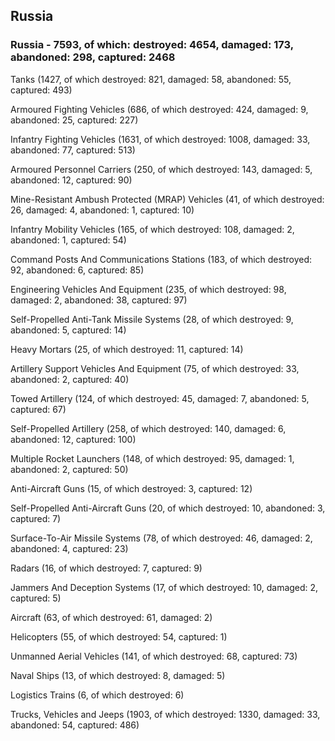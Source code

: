 
 
 ## Russia
 
 ### Russia - 7593, of which: destroyed: 4654, damaged: 173, abandoned: 298, captured: 2468

 

 

 Tanks (1427, of which destroyed: 821, damaged: 58, abandoned: 55, captured: 493)

 Armoured Fighting Vehicles (686, of which destroyed: 424, damaged: 9, abandoned: 25, captured: 227)

 Infantry Fighting Vehicles (1631, of which destroyed: 1008, damaged: 33, abandoned: 77, captured: 513)

 Armoured Personnel Carriers (250, of which destroyed: 143, damaged: 5, abandoned: 12, captured: 90)

 Mine-Resistant Ambush Protected (MRAP) Vehicles (41, of which destroyed: 26, damaged: 4, abandoned: 1, captured: 10)

 Infantry Mobility Vehicles (165, of which destroyed: 108, damaged: 2, abandoned: 1, captured: 54)

 Command Posts And Communications Stations (183, of which destroyed: 92, abandoned: 6, captured: 85)

 Engineering Vehicles And Equipment (235, of which destroyed: 98, damaged: 2, abandoned: 38, captured: 97)

 Self-Propelled Anti-Tank Missile Systems (28, of which destroyed: 9, abandoned: 5, captured: 14)

 Heavy Mortars (25, of which destroyed: 11, captured: 14)

 Artillery Support Vehicles And Equipment (75, of which destroyed: 33, abandoned: 2, captured: 40)

 Towed Artillery (124, of which destroyed: 45, damaged: 7, abandoned: 5, captured: 67)

 Self-Propelled Artillery (258, of which destroyed: 140, damaged: 6, abandoned: 12, captured: 100)

 Multiple Rocket Launchers (148, of which destroyed: 95, damaged: 1, abandoned: 2, captured: 50)

 Anti-Aircraft Guns (15, of which destroyed: 3, captured: 12)

 Self-Propelled Anti-Aircraft Guns (20, of which destroyed: 10, abandoned: 3, captured: 7)

 Surface-To-Air Missile Systems (78, of which destroyed: 46, damaged: 2, abandoned: 4, captured: 23)

 Radars (16, of which destroyed: 7, captured: 9)

 Jammers And Deception Systems (17, of which destroyed: 10, damaged: 2, captured: 5)

 Aircraft (63, of which destroyed: 61, damaged: 2)

 Helicopters (55, of which destroyed: 54, captured: 1)

 Unmanned Aerial Vehicles (141, of which destroyed: 68, captured: 73)

 Naval Ships (13, of which destroyed: 8, damaged: 5)

 Logistics Trains (6, of which destroyed: 6)

 Trucks, Vehicles and Jeeps (1903, of which destroyed: 1330, damaged: 33, abandoned: 54, captured: 486)

